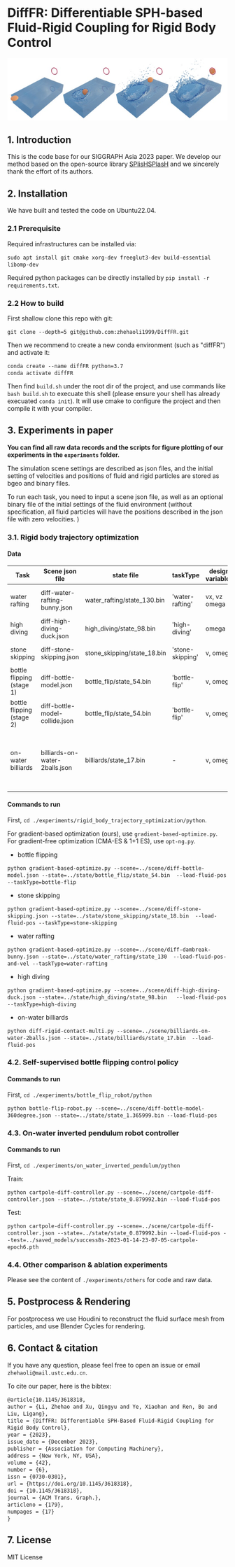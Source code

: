 # DiffFR: Differentiable SPH-based Fluid-Rigid Coupling for Rigid Body Control

![](./images/teaser.jpg)

## 1. Introduction
This is the code base for our SIGGRAPH Asia 2023 paper. 
We develop our method based on the open-source library [SPlisHSPlasH](https://github.com/InteractiveComputerGraphics/SPlisHSPlasH) and we sincerely thank the effort of its authors. 

## 2. Installation
We have built and tested the code on Ubuntu22.04. 

### 2.1 Prerequisite

Required infrastructures can be installed via: 

```
sudo apt install git cmake xorg-dev freeglut3-dev build-essential libomp-dev
```

Required python packages can be directly installed by `pip install -r requirements.txt`. 


### 2.2 How to build 
First shallow clone this repo with git:
```
git clone --depth=5 git@github.com:zhehaoli1999/DiffFR.git 
```
Then we recommend to create a new conda environment (such as "diffFR") and
activate it:
```
conda create --name diffFR python=3.7
conda activate diffFR
```
Then find `build.sh` under the root dir of the project, and  use commands like `bash build.sh` to execuate this shell (please ensure your
shell has already execuated `conda init`). It will use cmake to configure the
project and then compile it with your compiler. 

## 3. Experiments in paper
**You can find all raw data records and the scripts for figure plotting of our experiments in the `experiments` folder.**

The simulation scene settings are described as json files, and the initial setting of velocities and positions of fluid and rigid particles are stored as bgeo and binary files. 

To run each task, you need to input a scene json file, as well as an optional binary file of the initial settings of the fluid environment (without specification, all fluid particles will have the positions described in the json file with zero velocities. )

### 3.1. Rigid body trajectory optimization


#### Data
| Task                      | Scene json file                | state file                  | taskType         | design variables | notes                                           |
|---------------------------|--------------------------------|-----------------------------|------------------|------------------|-------------------------------------------------|
| water rafting             | diff-water-rafting-bunny.json  | water_rafting/state_130.bin | 'water-rafting'  | vx, vz omega     | load-fluid-pos-and-vel                          |
| high diving               | diff-high-diving-duck.json     | high_diving/state_98.bin    | 'high-diving'    | omega            | load-fluid-pos                                  |
| stone skipping            | diff-stone-skipping.json       | stone_skipping/state_18.bin | 'stone-skipping' | v, omega         | load-fluid-pos                                  |
| bottle flipping (stage 1) | diff-bottle-model.json         | bottle_flip/state_54.bin    | 'bottle-flip'    | v, omega         | load-fluid-pos                                  |
| bottle flipping (stage 2) | diff-bottle-model-collide.json | bottle_flip/state_54.bin    | 'bottle-flip'    | v, omega         | load-fluid-pos                                  |
| on-water billiards        | billiards-on-water-2balls.json | billiards/state_17.bin      | -                | v, omega         | use `diff-rigid-contact-multi.py`, load-fluid-pos |


#### Commands to run

First, `cd ./experiments/rigid_body_trajectory_optimization/python`.

For gradient-based optimization (ours), use `gradient-based-optimize.py`. For gradient-free optimization (CMA-ES & 1+1 ES), use `opt-ng.py`.

+ bottle flipping
```
python gradient-based-optimize.py --scene=../scene/diff-bottle-model.json --state=../state/bottle_flip/state_54.bin  --load-fluid-pos --taskType=bottle-flip
```
+ stone skipping
```
python gradient-based-optimize.py --scene=../scene/diff-stone-skipping.json --state=../state/stone_skipping/state_18.bin  --load-fluid-pos --taskType=stone-skipping
```

+ water rafting
```
python gradient-based-optimize.py --scene=../scene/diff-dambreak-bunny.json --state=../state/water_rafting/state_130  --load-fluid-pos-and-vel --taskType=water-rafting 
```

+ high diving
```
python gradient-based-optimize.py --scene=../scene/diff-high-diving-duck.json --state=../state/high_diving/state_98.bin   --load-fluid-pos --taskType=high-diving
```

+ on-water billiards
```
python diff-rigid-contact-multi.py --scene=../scene/billiards-on-water-2balls.json --state=../state/billiards/state_17.bin  --load-fluid-pos
```

### 4.2. Self-supervised bottle flipping control policy 

#### Commands to run
First, `cd ./experiments/bottle_flip_robot/python`
```
python bottle-flip-robot.py --scene=../scene/diff-bottle-model-360degree.json --state=../state/state_1.365999.bin --load-fluid-pos
```

### 4.3. On-water inverted pendulum robot controller

#### Commands to run 
First, `cd ./experiments/on_water_inverted_pendulum/python`

Train:
```
python cartpole-diff-controller.py --scene=../scene/cartpole-diff-controller.json --state=../state/state_0.879992.bin --load-fluid-pos
```
Test: 
```
python cartpole-diff-controller.py --scene=../scene/cartpole-diff-controller.json --state=../state/state_0.879992.bin --load-fluid-pos --test=../saved_models/success8s-2023-01-14-23-07-05-cartpole-epoch6.pth
```
### 4.4. Other comparison & ablation experiments 

Please see the content of `./experiments/others` for code and raw data. 

## 5. Postprocess & Rendering 

For postprocess we use Houdini to reconstruct the fluid surface mesh from particles, and use Blender Cycles for rendering. 

## 6. Contact & citation 
If you have any question, please feel free to open an issue or email `zhehaoli@mail.ustc.edu.cn`. 

To cite our paper, here is the bibtex:
```
@article{10.1145/3618318,
author = {Li, Zhehao and Xu, Qingyu and Ye, Xiaohan and Ren, Bo and Liu, Ligang},
title = {DiffFR: Differentiable SPH-Based Fluid-Rigid Coupling for Rigid Body Control},
year = {2023},
issue_date = {December 2023},
publisher = {Association for Computing Machinery},
address = {New York, NY, USA},
volume = {42},
number = {6},
issn = {0730-0301},
url = {https://doi.org/10.1145/3618318},
doi = {10.1145/3618318},
journal = {ACM Trans. Graph.},
articleno = {179},
numpages = {17}
}
```
## 7. License
MIT License
